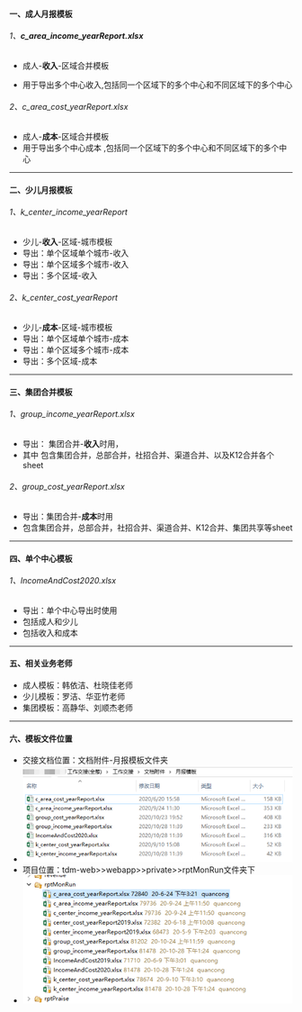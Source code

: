 #### 一、成人月报模板

###### 1、**c_area_income_yearReport.xlsx** 

- 成人-**收入**-区域合并模板

- 用于导出多个中心收入,包括同一个区域下的多个中心和不同区域下的多个中心

###### 2、c_area_cost_yearReport.xlsx

- 成人-**成本**-区域合并模板
- 用于导出多个中心成本 ,包括同一个区域下的多个中心和不同区域下的多个中心

----

#### 二、少儿月报模板

###### 1、k_center_income_yearReport

- 少儿-**收入**-区域-城市模板
- 导出：单个区域单个城市-收入
- 导出：单个区域多个城市-收入
- 导出：多个区域-收入 

###### 2、k_center_cost_yearReport

- 少儿-**成本**-区域-城市模板
- 导出：单个区域单个城市-成本
- 导出：单个区域多个城市-成本
- 导出：多个区域-成本 

----

#### 三、集团合并模板

###### 1、group_income_yearReport.xlsx

- 导出： 集团合并-**收入**时用，
- 其中 包含集团合并，总部合并，社招合并、渠道合并、以及K12合并各个sheet

###### 2、group_cost_yearReport.xlsx

- 导出：集团合并-**成本**时用
- 包含集团合并，总部合并，社招合并、渠道合并、K12合并、集团共享等sheet

----

#### 四、单个中心模板

###### 1、IncomeAndCost2020.xlsx

- 导出：单个中心导出时使用
- 包括成人和少儿
- 包括收入和成本 

----

#### 五、相关业务老师

- 成人模板：韩依洁、杜晓佳老师
- 少儿模板：罗洁、华亚竹老师
- 集团模板：高静华、刘顺杰老师

----

#### 六、模板文件位置

- 交接文档位置：文档附件-月报模板文件夹
- ![模板附件](..\文档附件\cutImages\模板附件.png) 
- 项目位置：tdm-web>>webapp>>private>>rptMonRun文件夹下
-   ![项目模板文件](..\文档附件\cutImages\项目模板文件.png)   



